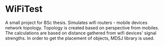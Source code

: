 WiFiTest
========
A small project for BSc thesis. Simulates wifi routers - mobile devices network topology. Topology is created based on perspective from mobiles. The calculations are based on distance gathered from wifi devices' signal strengths. In order to get the placement of objects, MDSJ library is used.
